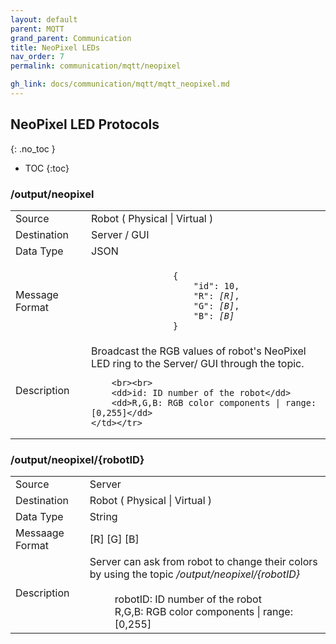 ```yaml
---
layout: default
parent: MQTT
grand_parent: Communication
title: NeoPixel LEDs
nav_order: 7
permalink: communication/mqtt/neopixel

gh_link: docs/communication/mqtt/mqtt_neopixel.md
---
```


## NeoPixel LED Protocols
{: .no_toc }

- TOC
{:toc}

###  /output/neopixel

<table>
    <tr><td>Source</td><td>Robot ( Physical | Virtual ) </td></tr>
    <tr><td>Destination</td><td>Server / GUI</td></tr>
    <tr><td>Data Type</td><td>JSON</td></tr>
    <tr><td>Message Format</td><td>
        <div class="language-json highlighter-rouge">
            <code class="highlight">
                {
                    "id": 10,
                    "R": <i>[R]</i>,
                    "G": <i>[B]</i>,
                    "B": <i>[B]</i>
                }
            </code>
        </div>
    </td></tr>
    <tr><td>Description</td><td>
        Broadcast the RGB values of robot's NeoPixel LED ring to the Server/ GUI through the topic.

        <br><br>
        <dd>id: ID number of the robot</dd>
        <dd>R,G,B: RGB color components | range: [0,255]</dd>
    </td></tr>
</table>

### /output/neopixel/{robotID}

<table>
    <tr><td>Source</td><td>Server</td></tr>
    <tr><td>Destination</td><td>Robot ( Physical | Virtual ) </td></tr>
    <tr><td>Data Type</td><td>String</td></tr>
    <tr><td>Messaage Format</td><td>
        [R] [G] [B]
    </td></tr>
    <tr><td>Description</td><td>
        Server can ask from robot to change their colors by using the topic <i>/output/neopixel/{robotID}</i>
        <br><br>
        <dd>robotID: ID number of the robot</dd>
        <dd>R,G,B: RGB color components | range: [0,255]</dd>
    </td></tr>
</table>
